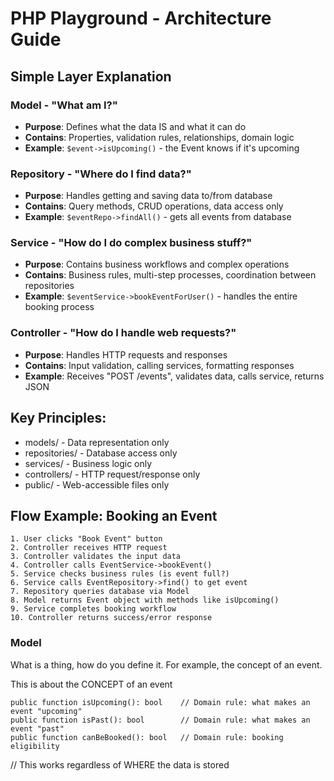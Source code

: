 # PHP Playground - Architecture Guide

## Simple Layer Explanation

### **Model** - "What am I?"
- **Purpose**: Defines what the data IS and what it can do
- **Contains**: Properties, validation rules, relationships, domain logic
- **Example**: `$event->isUpcoming()` - the Event knows if it's upcoming

### **Repository** - "Where do I find data?"  
- **Purpose**: Handles getting and saving data to/from database
- **Contains**: Query methods, CRUD operations, data access only
- **Example**: `$eventRepo->findAll()` - gets all events from database

### **Service** - "How do I do complex business stuff?"
- **Purpose**: Contains business workflows and complex operations
- **Contains**: Business rules, multi-step processes, coordination between repositories
- **Example**: `$eventService->bookEventForUser()` - handles the entire booking process

### **Controller** - "How do I handle web requests?"
- **Purpose**: Handles HTTP requests and responses
- **Contains**: Input validation, calling services, formatting responses
- **Example**: Receives "POST /events", validates data, calls service, returns JSON

## Key Principles:
  - models/ - Data representation only
  - repositories/ - Database access only
  - services/ - Business logic only
  - controllers/ - HTTP request/response only
  - public/ - Web-accessible files only

## Flow Example: Booking an Event
```
1. User clicks "Book Event" button
2. Controller receives HTTP request
3. Controller validates the input data
4. Controller calls EventService->bookEvent()
5. Service checks business rules (is event full?)
6. Service calls EventRepository->find() to get event
7. Repository queries database via Model
8. Model returns Event object with methods like isUpcoming()
9. Service completes booking workflow
10. Controller returns success/error response
```

### Model
What is a thing, how do you define it. For example, the concept of an event.

This is about the CONCEPT of an event
```
public function isUpcoming(): bool    // Domain rule: what makes an event "upcoming"
public function isPast(): bool        // Domain rule: what makes an event "past"
public function canBeBooked(): bool   // Domain rule: booking eligibility
```

// This works regardless of WHERE the data is stored
